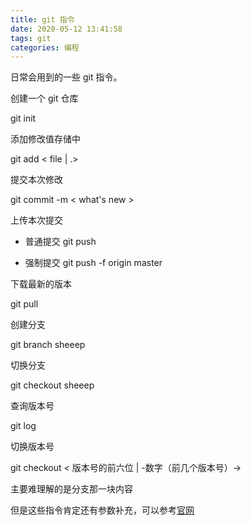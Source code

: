 ```yaml
---
title: git 指令
date: 2020-05-12 13:41:58
tags: git
categories: 编程
---
```


日常会用到的一些 git 指令。

<!-- more -->

创建一个 git 仓库

git init

添加修改值存储中

git add < file | .>

提交本次修改

git commit -m < what's new >

上传本次提交

* 普通提交
  git push

* 强制提交
  git push -f origin master

下载最新的版本

git pull

创建分支

git branch sheeep

切换分支

git checkout sheeep

查询版本号

git log

切换版本号

git checkout < 版本号的前六位 | -数字（前几个版本号）->

主要难理解的是分支那一块内容

但是这些指令肯定还有参数补充，可以参考[官网](https://git-scm.com/docs)
